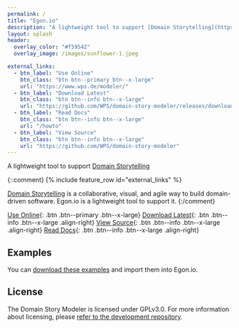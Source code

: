 ```yaml
---
permalink: /
title: "Egon.io"
description: "A lightweight tool to support [Domain Storytelling](https://domainstorytelling.org)"
layout: splash
header: 
  overlay_color: "#f59542"
  overlay_image: /images/sunflower-1.jpeg

external_links:
  - btn_label: "Use Online"
    btn_class: "btn btn--primary btn--x-large"
    url: "https://www.wps.de/modeler/"
  - btn_label: "Download Latest"
    btn_class: "btn btn--info btn--x-large"
    url: "https://github.com/WPS/domain-story-modeler/releases/download/v1.2.1/Domain.Story.Modeler.v1.2.1.zip"
  - btn_label: "Read Docs"
    btn_class: "btn btn--info btn--x-large"
    url: "/howto"
  - btn_label: "View Source"
    btn_class: "btn btn--info btn--x-large"
    url: "https://github.com/WPS/domain-story-modeler"
---
```


A lightweight tool to support [Domain Storytelling](https://domainstorytelling.org)

{::comment}
{% include feature_row id="external_links" %}

[Domain Storytelling](https://domainstorytelling.org) is a collaborative, visual, and agile way to build domain-driven software. Egon.io is a lightweight tool to support it.
{:/comment}

[Use Online](https://www.wps.de/modeler/){: .btn .btn--primary .btn--x-large}
[Download Latest](https://github.com/WPS/domain-story-modeler/releases/download/v1.2.1/Domain.Story.Modeler.v1.2.1.zip){: .btn .btn--info .btn--x-large .align-right}
[View Source](https://github.com/WPS/domain-story-modeler){: .btn .btn--info .btn--x-large .align-right}
[Read Docs](/howto){: .btn .btn--info .btn--x-large .align-right}

## Examples

You can [download these examples](https://github.com/WPS/egon.io-examples) and import them into Egon.io.

## License

The Domain Story Modeler is licensed under GPLv3.0. For more information about licensing, please [refer to the development repository](https://github.com/WPS/domain-story-modeler).
